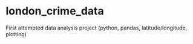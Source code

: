 # london_crime_data
First attempted data analysis project (python, pandas, latitude/longitude, plotting)

